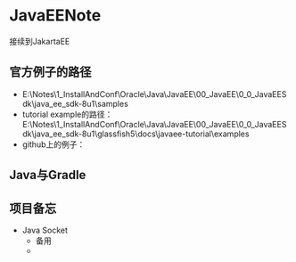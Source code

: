 # JavaEENote
接续到JakartaEE
## 官方例子的路径
   * E:\Notes\1_InstallAndConf\Oracle\Java\JavaEE\00_JavaEE\0_0_JavaEESdk\java_ee_sdk-8u1\samples<br>
   * tutorial example的路径：E:\Notes\1_InstallAndConf\Oracle\Java\JavaEE\00_JavaEE\0_0_JavaEESdk\java_ee_sdk-8u1\glassfish5\docs\javaee-tutorial\examples<br>
   * github上的例子：<br>
## Java与Gradle



## 项目备忘
   * Java Socket
      - 备用
      - 
